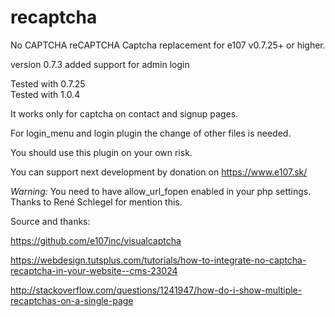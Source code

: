 # recaptcha
No CAPTCHA reCAPTCHA  Captcha replacement for e107 v0.7.25+ or higher. 


version 0.7.3 added support for admin login 


Tested with 0.7.25  
Tested with 1.0.4

It works only for captcha on contact and signup pages.

For login_menu and login plugin the change of other files is needed.

You should use this plugin on your own risk.

You can support next development by donation on https://www.e107.sk/

*Warning:*
You need to have allow_url_fopen enabled in your php settings.
Thanks to René Schlegel for mention this.


Source and thanks:

https://github.com/e107inc/visualcaptcha
 
https://webdesign.tutsplus.com/tutorials/how-to-integrate-no-captcha-recaptcha-in-your-website--cms-23024

http://stackoverflow.com/questions/1241947/how-do-i-show-multiple-recaptchas-on-a-single-page